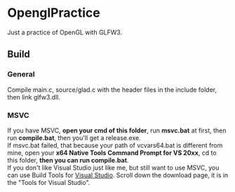# OpenglPractice
Just a practice of OpenGL with GLFW3.

## Build

### General
Compile main.c, source/glad.c with the header files in the include folder, then link glfw3.dll.

### MSVC
If you have MSVC, **open your cmd of this folder**, run **msvc.bat** at first, then run **compile.bat**, then you'll get a release.exe.  
If msvc.bat failed, that because your path of vcvars64.bat is different from mine, open your **x64 Native Tools Command Prompt for VS 20xx**, cd to this folder, **then you can run compile.bat**.  
If you don't like Visual Studio just like me, but still want to use MSVC, you can use Build Tools for [Visual Studio](https://visualstudio.microsoft.com/zh-hant/downloads/). Scroll down the download page, it is in the "Tools for Visual Studio".
